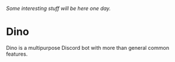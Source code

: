 *Some interesting stuff will be here one day.*

# Dino
Dino is a multipurpose Discord bot with more than general common features.
